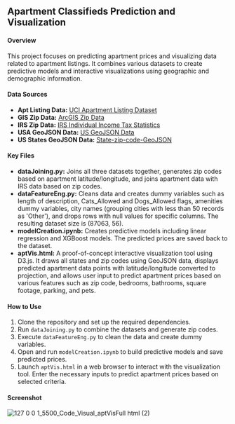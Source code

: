 ## Apartment Classifieds Prediction and Visualization

#### Overview
This project focuses on predicting apartment prices and visualizing data related to apartment listings. It combines various datasets to create predictive models and interactive visualizations using geographic and demographic information.

#### Data Sources
- **Apt Listing Data:** [UCI Apartment Listing Dataset](https://archive.ics.uci.edu/dataset/555/apartment+for+rent+classified)
- **GIS Zip Data:** [ArcGIS Zip Data](https://www.arcgis.com/home/item.html?id=8d2012a2016e484dafaac0451f9aea24)
- **IRS Zip Data:** [IRS Individual Income Tax Statistics](https://www.irs.gov/statistics/soi-tax-stats-individual-income-tax-statistics-2020-zip-code-data-soi)
- **USA GeoJSON Data:** [US GeoJSON Data](https://eric.clst.org/tech/usgeojson/)
- **US States GeoJSON Data:** [State-zip-code-GeoJSON](https://github.com/OpenDataDE/State-zip-code-GeoJSON)

#### Key Files
- **dataJoining.py:** Joins all three datasets together, generates zip codes based on apartment latitude/longitude, and joins apartment data with IRS data based on zip codes.
- **dataFeatureEng.py:** Cleans data and creates dummy variables such as length of description, Cats_Allowed and Dogs_Allowed flags, amenities dummy variables, city names (grouping cities with less than 50 records as 'Other'), and drops rows with null values for specific columns. The resulting dataset size is (87063, 56).
- **modelCreation.ipynb:** Creates predictive models including linear regression and XGBoost models. The predicted prices are saved back to the dataset.
- **aptVis.html:** A proof-of-concept interactive visualization tool using D3.js. It draws all states and zip codes using GeoJSON data, displays predicted apartment data points with latitude/longitude converted to projection, and allows user input to predict apartment prices based on various features such as zip code, bedrooms, bathrooms, square footage, parking, and pets.

#### How to Use
1. Clone the repository and set up the required dependencies.
2. Run `dataJoining.py` to combine the datasets and generate zip codes.
3. Execute `dataFeatureEng.py` to clean the data and create dummy variables.
4. Open and run `modelCreation.ipynb` to build predictive models and save predicted prices.
5. Launch `aptVis.html` in a web browser to interact with the visualization tool. Enter the necessary inputs to predict apartment prices based on selected criteria.

#### Screenshot
![127 0 0 1_5500_Code_Visual_aptVisFull html (2)](https://github.com/SantiagoEnriqueGA/d3_apartment_rent_prediction_vis/assets/50879742/7ed87ad8-c643-4608-ad89-fafc3b797acd)

